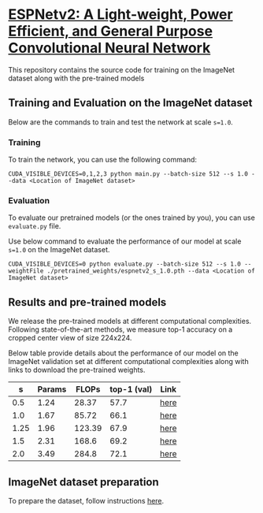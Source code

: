 # [ESPNetv2: A Light-weight, Power Efficient, and General Purpose Convolutional Neural Network](https://arxiv.org/abs/1811.11431)

This repository contains the source code for training on the ImageNet dataset along with the pre-trained models

## Training and Evaluation on the ImageNet dataset

Below are the commands to train and test the network at scale `s=1.0`.

### Training
To train the network, you can use the following command:

``` 
CUDA_VISIBLE_DEVICES=0,1,2,3 python main.py --batch-size 512 --s 1.0 --data <Location of ImageNet dataset>
```

### Evaluation
To evaluate our pretrained models (or the ones trained by you), you can use `evaluate.py` file.

Use below command to evaluate the performance of our model at scale `s=1.0` on the ImageNet dataset.
```
CUDA_VISIBLE_DEVICES=0 python evaluate.py --batch-size 512 --s 1.0 --weightFile ./pretrained_weights/espnetv2_s_1.0.pth --data <Location of ImageNet dataset>
```

## Results and pre-trained models
We release the pre-trained models at different computational complexities. Following state-of-the-art methods, we measure top-1 accuracy on a  
cropped center view of size 224x224.

Below table provide details about the performance of our model on the ImageNet validation set at different computational complexities along with links to download the pre-trained weights.


| s | Params | FLOPs  | top-1 (val) | Link |
| -------- |--------|--------|-------| -------|
| 0.5 | 1.24   | 28.37  | 57.7  | [here](pretrained_weights/espnetv2_s_0.5.pth) |
| 1.0 | 1.67   | 85.72  | 66.1  | [here](pretrained_weights/espnetv2_s_1.0.pth) |
| 1.25 | 1.96   | 123.39 | 67.9  | [here](pretrained_weights/espnetv2_s_1.25.pth) |
| 1.5 | 2.31   | 168.6  | 69.2  |  [here](pretrained_weights/espnetv2_s_1.5.pth) |
| 2.0 | 3.49   | 284.8  | 72.1  | [here](pretrained_weights/espnetv2_s_2.0.pth) |


## ImageNet dataset preparation
To prepare the dataset, follow instructions [here](https://github.com/facebook/fb.resnet.torch/blob/master/INSTALL.md#download-the-imagenet-dataset).

